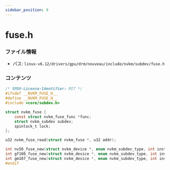 ```yaml
---
sidebar_position: 9
---
```

# fuse.h

### ファイル情報

- パス: `linux-v6.12/drivers/gpu/drm/nouveau/include/nvkm/subdev/fuse.h`

### コンテンツ

```h
/* SPDX-License-Identifier: MIT */
#ifndef __NVKM_FUSE_H__
#define __NVKM_FUSE_H__
#include <core/subdev.h>

struct nvkm_fuse {
	const struct nvkm_fuse_func *func;
	struct nvkm_subdev subdev;
	spinlock_t lock;
};

u32 nvkm_fuse_read(struct nvkm_fuse *, u32 addr);

int nv50_fuse_new(struct nvkm_device *, enum nvkm_subdev_type, int inst, struct nvkm_fuse **);
int gf100_fuse_new(struct nvkm_device *, enum nvkm_subdev_type, int inst, struct nvkm_fuse **);
int gm107_fuse_new(struct nvkm_device *, enum nvkm_subdev_type, int inst, struct nvkm_fuse **);
#endif

```
